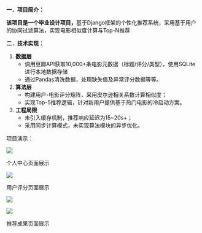 **<font style="color:#0d0d0d;">一．项目简介：</font>**

**<font style="color:#0d0d0d;">该项目是一个毕业设计项目，</font>**<font style="color:#0d0d0d;">基于Django框架的个性化推荐系统，采用基于用户的协同过滤算法，实现电影相似度计算与Top-N推荐</font>

**<font style="color:#0d0d0d;">二．技术实现：</font>**

1. <font style="color:#0d0d0d;">  </font>**<font style="color:#0d0d0d;">数据层</font>**
    - <font style="color:#0d0d0d;">调用豆瓣</font><font style="color:#0d0d0d;">API</font><font style="color:#0d0d0d;">获取</font><font style="color:#0d0d0d;">10,000+</font><font style="color:#0d0d0d;">条电影元数据（标题</font><font style="color:#0d0d0d;">/</font><font style="color:#0d0d0d;">评分</font><font style="color:#0d0d0d;">/</font><font style="color:#0d0d0d;">类型），使用</font><font style="color:#0d0d0d;">SQLite</font><font style="color:#0d0d0d;">进行本地数据存储</font>
    - <font style="color:#0d0d0d;">通过</font><font style="color:#0d0d0d;">Pandas</font><font style="color:#0d0d0d;">清洗数据，处理缺失值及异常评分数据等等。</font>
2. **<font style="color:#0d0d0d;">算法层</font>**
    - <font style="color:#0d0d0d;">构建用户</font><font style="color:#0d0d0d;">-</font><font style="color:#0d0d0d;">电影评分矩阵，采用皮尔逊相关系数计算相似度；</font>
    - <font style="color:#0d0d0d;">实现</font><font style="color:#0d0d0d;">Top-5</font><font style="color:#0d0d0d;">推荐逻辑，针对新用户提供基于热门电影的冷启动方案。</font>
3. **<font style="color:#0d0d0d;">工程局限</font>**
    - <font style="color:#0d0d0d;">未引入缓存机制，推荐响应延迟为</font><font style="color:#0d0d0d;">15~20s+</font><font style="color:#0d0d0d;">；</font>
    - <font style="color:#0d0d0d;">采用同步计算模式，未实现算法模块的异步优化。</font>

项目演示：

![](https://cdn.nlark.com/yuque/0/2025/png/38811268/1741155195279-657bbfcc-c399-4760-be69-9e95956f25d1.png)

个人中心页面展示

![](https://cdn.nlark.com/yuque/0/2025/png/38811268/1741155229760-3983502c-534d-4501-8591-9417932d2d9f.png)

用户评分页面展示

![](https://cdn.nlark.com/yuque/0/2025/png/38811268/1741155274176-fb353a33-32e4-40e4-82d2-accda28c786f.png)

![](https://cdn.nlark.com/yuque/0/2025/png/38811268/1741155322084-7b46634c-c708-45e1-b90b-f52c244335ec.png)

推荐成果页面展示



